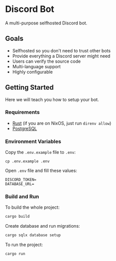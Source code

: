 # Discord Bot
A multi-purpose selfhosted Discord bot.

## Goals
- Selfhosted so you don't need to trust other bots
- Provide everything a Discord server might need
- Users can verify the source code
- Multi-language support
- Highly configurable

## Getting Started
Here we will teach you how to setup your bot.

### Requirements
- [Rust](https://www.rust-lang.org/) (if you are on NixOS, just run `direnv allow`)
- [PostgreSQL](https://www.postgresql.org/)

### Environment Variables
Copy the `.env.example` file to `.env`:
```
cp .env.example .env
```

Open `.env` file and fill these values:
```
DISCORD_TOKEN=
DATABASE_URL=
```

### Build and Run
To build the whole project:
```sh
cargo build
```

Create database and run migrations:
```sh
cargo sqlx database setup
```

To run the project:
```sh
cargo run
```
